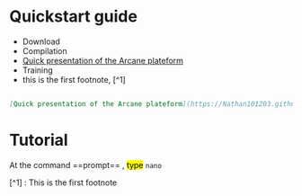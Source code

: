# Quickstart guide
- Download
- Compilation
- [Quick presentation of the Arcane plateform](https://Nathan101203.github.io/PresentationLink.html)
- Training
- this is the first footnote, [^1]

```Markdown

[Quick presentation of the Arcane plateform](https://Nathan101203.github.io/PresentationLink.html)

```

# Tutorial
At the command ==prompt== , <mark>type</mark> `nano`

[^1] : This is the first footnote
